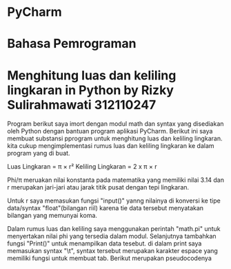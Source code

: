 # PyCharm
# Bahasa Pemrograman

# Menghitung luas dan keliling lingkaran in Python by Rizky Sulirahmawati 312110247
Program berikut saya imort dengan modul math dan syntax yang disediakan oleh Python dengan bantuan program aplikasi PyCharm.
Berikut ini saya membuat substansi pprogram untuk menghitung luas dan keliling lingkaran. kita cukup mengimplementasi rumus luas dan keliling lingkaran ke dalam program yang di buat.

Luas Lingkaran     = π × r²
Keliling Lingkaran = 2 x π × r

Phi/π meruakan nilai konstanta pada matematika yang memiliki nilai 3.14 dan r merupakan jari-jari atau jarak titik pusat dengan tepi lingkaran.

Untuk r saya memasukan fungsi "input()" yanng nilainya di konversi ke tipe data/syntax "float"(bilangan riil) karena tie data tersebut menyatakan bilangan yang memunyai koma.

Dalam rumus luas dan keliling saya menggunakan perintah "math.pi" untuk menyertakan nilai phi yang tersedia dalam modul.
Selanjutnya tambahkan fungsi "Print()" untuk menampilkan data tesebut. di dalam print saya memasukan syntax "\t", syntax tersebut merupakan karakter espace yang memiliki fungsi untuk membuat tab.
Berikut merupakan pseudocodenya


